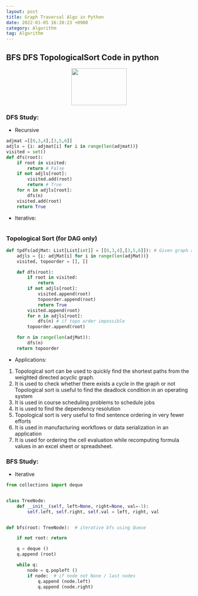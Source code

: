 ```yaml
---
layout: post 
title: Graph Traversal Algo in Python 
date: 2022-01-05 16:20:23 +0900 
category: Algorithm
tag: Algorithm
---
```


## BFS DFS TopologicalSort Code in python
 

<p align="center">
  <img width="150" height="100" src="https://github.com/ShihabYasin/shihabyasin.github.io/blob/gh-pages/public/img/12.png?raw=true">
</p>
 


### DFS Study:
* Recursive
```python
adjmat =[[0,3,4],[3,5,6]]
adjls = {i: adjmat[i] for i in range(len(adjmat))}
visited = set()
def dfs(root):
    if root in visited:
        return # False
    if not adjls[root]:
        visited.add(root)
        return # True
    for n in adjls[root]:
        dfs(n)
    visited.add(root)
    return True
```

* Iterative:
```python

```

### Topological Sort (for DAG only)  
 
```python
def tpdfs(adjMat: List[List[int]] = [[0,3,4],[3,5,6]]): # Given graph as adjMat
    adjls = {i: adjMat[i] for i in range(len(adjMat))}
    visited, topoorder = [], []

    def dfs(root):
        if root in visited:
            return 
        if not adjls[root]:
            visited.append(root)
            topoorder.append(root)
            return True
        visited.append(root)
        for n in adjls[root]:
            dfs(n) # if topo order impossible
        topoorder.append(root)

    for n in range(len(adjMat)):
        dfs(n)
    return topoorder
```
 
* Applications: 

1. Topological sort can be used to quickly find the shortest paths from the weighted directed acyclic graph.
2. It is used to check whether there exists a cycle in the graph or not
Topological sort is useful to find the deadlock condition in an operating system
3. It is used in course scheduling problems to schedule jobs
4. It is used to find the dependency resolution 
5. Topological sort is very useful to find sentence ordering in very fewer efforts 
6. It is used in manufacturing workflows or data serialization in an application 
7. It is used for ordering the cell evaluation while recomputing formula values in an excel sheet or spreadsheet. 
   

### BFS Study:

* Iterative
 
```python
from collections import deque


class TreeNode:
    def __init__(self, left=None, right=None, val=-1):
        self.left, self.right, self.val = left, right, val


def bfs(root: TreeNode):  # iterative bfs using Queue

    if not root: return

    q = deque ()
    q.append (root)

    while q:
        node = q.popleft ()
        if node:  # if node not None / last nodes
            q.append (node.left)
            q.append (node.right)

```